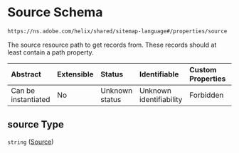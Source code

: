 # Source Schema

```txt
https://ns.adobe.com/helix/shared/sitemap-language#/properties/source
```

The source resource path to get records from. These records should at least contain a path property.

| Abstract            | Extensible | Status         | Identifiable            | Custom Properties | Additional Properties | Access Restrictions | Defined In                                                                            |
| :------------------ | :--------- | :------------- | :---------------------- | :---------------- | :-------------------- | :------------------ | :------------------------------------------------------------------------------------ |
| Can be instantiated | No         | Unknown status | Unknown identifiability | Forbidden         | Allowed               | none                | [sitemap-language.schema.json\*](sitemap-language.schema.json "open original schema") |

## source Type

`string` ([Source](sitemap-language-properties-source.md))
